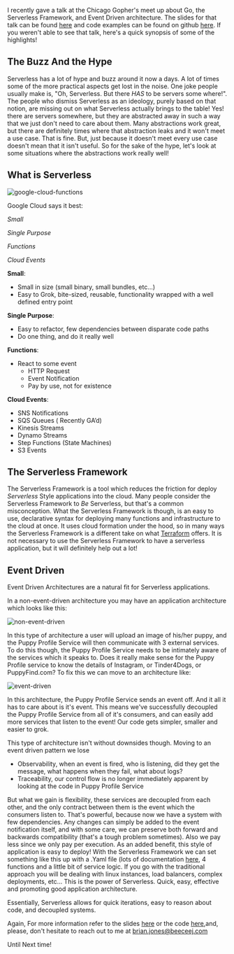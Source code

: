 <!--id: 5-->
<!--title: Event Driven And Serverless -->
<!--author: Brian Jones-->
<!--postedAt: August 16th, 2018-->
<!--updatedAt: August 16th, 2018-->
<!--visible: true-->

I recently gave a talk at the Chicago Gopher's meet up about Go, the Serverless Framework, and Event Driven architecture. The slides for that talk can be found [here](https://docs.google.com/presentation/d/e/2PACX-1vRzEMfp0S8ZyNwkRYC_YSfSvAULUfoU2dHFYJ_kjDnkFtJ80CH5bpffFIs6CUlMnE1-pS5_4HfoAFex/pub?start=false&loop=false&delayms=3000&slide=id.g3fa45d265d_1_5) and code examples can be found on github [here](https://github.com/sls-go-examples). If you weren't able to see that talk, here's a quick synopsis of some of the highlights!

## The Buzz And the Hype

Serverless has a lot of hype and buzz around it now a days. A lot of times some of the more practical aspects get lost in the noise. One joke people usually make is, "Oh, Serverless. But there _HAS_ to be servers some where!". The people who dismiss Serverless as an ideology, purely based on that notion, are missing out on what Serverless actually brings to the table! Yes! there are servers somewhere, but they are abstracted away in such a way that we just don't need to care about them. Many abstractions work great, but there are definitely times where that abstraction leaks and it won't meet a use case. That is fine. But, just because it doesn't meet every use case doesn't mean that it isn't useful. So for the sake of the hype, let's look at some situations where the abstractions work really well!

## What is Serverless

![google-cloud-functions](https://cdn-images-1.medium.com/max/1600/1*TG4VTrSkg1egeFGgzihl9Q.png)

Google Cloud says it best:

_Small_

_Single Purpose_

_Functions_

_Cloud Events_

**Small**:

- Small in size (small binary, small bundles, etc...)
- Easy to Grok, bite-sized, reusable, functionality wrapped with a well defined entry point

**Single Purpose**:

- Easy to refactor, few dependencies between disparate code paths
- Do one thing, and do it really well

**Functions**:

- React to some event
  - HTTP Request
  - Event Notification
  - Pay by use, not for existence

**Cloud Events**:

- SNS Notifications
- SQS Queues ( Recently GA’d)
- Kinesis Streams
- Dynamo Streams
- Step Functions (State Machines)
- S3 Events

## The Serverless Framework

The Serverless Framework is a tool which reduces the friction for deploy _*Serverless*_ Style applications into the cloud. Many people consider the Serverless Framework to _Be_ Serverless, but that's a common misconception. What the Serverless Framework is though, is an easy to use, declarative syntax for deploying many functions and infrastructure to the cloud at once. It uses cloud formation under the hood, so in many ways the Serverless Framework is a different take on what [Terraform](https://github.com/hashicorp/terraform) offers. It is not necessary to use the Serverless Framework to have a serverless application, but it will definitely help out a lot!

## Event Driven

Event Driven Architectures are a natural fit for Serverless applications.

In a non-event-driven architecture you may have an application architecture which looks like this:

![non-event-driven](https://static.beeceej.com/images/non-event-driven.jpg)

In this type of architecture a user will upload an image of his/her puppy, and the Puppy Profile Service will then communicate with 3 external services. To do this though, the Puppy Profile Service needs to be intimately aware of the services which it speaks to. Does it really make sense for the Puppy Profile service to know the details of Instagram, or Tinder4Dogs, or PuppyFind.com? To fix this we can move to an architecture like:

![event-driven](https://static.beeceej.com/images/event-driven.jpg)

In this architecture, the Puppy Profile Service sends an event off. And it all it has to care about is it's event. This means we've successfully decoupled the Puppy Profile Service from all of it's consumers, and can easily add more services that listen to the event! Our code gets simpler, smaller and easier to grok.

This type of architecture isn't without downsides though. Moving to an event driven pattern we lose

- Observability, when an event is fired, who is listening, did they get the message, what happens when they fail, what about logs?
- Traceability, our control flow is no longer immediately apparent by looking at the code in Puppy Profile Service

But what we gain is flexibility, these services are decoupled from each other, and the only contract between them is the event which the consumers listen to. That's powerful, because now we have a system with few dependencies. Any changes can simply be added to the event notification itself, and with some care, we can preserve both forward and backwards compatibility (that's a tough problem sometimes). Also we pay less since we only pay per execution. As an added benefit, this style of application is easy to deploy! With the Serverless Framework we can set something like this up with a .Yaml file (lots of documentation [here](https://serverless.com/framework/docs/), 4 functions and a little bit of service logic. If you go with the traditional approach you will be dealing with linux instances, load balancers, complex deployments, etc... This is the power of Serverless. Quick, easy, effective and promoting good application architecture.

Essentially, Serverless allows for quick iterations, easy to reason about code, and decoupled systems.

Again, For more information refer to the slides [here](https://docs.google.com/presentation/d/e/2PACX-1vRzEMfp0S8ZyNwkRYC_YSfSvAULUfoU2dHFYJ_kjDnkFtJ80CH5bpffFIs6CUlMnE1-pS5_4HfoAFex/pub?start=false&loop=false&delayms=3000&slide=id.g3fa45d265d_1_5) or the code [here](https://github.com/sls-go-examples),and, please, don't hesitate to reach out to me at <brian.jones@beeceej.com>

Until Next time!
